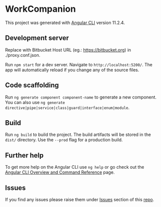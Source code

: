 # WorkCompanion

This project was generated with [Angular CLI](https://github.com/angular/angular-cli) version 11.2.4.

## Development server

Replace <bitbucket-host-url> with Bitbucket Host URL (eg.: https://bitbucket.org) in ./proxy.conf.json.
  
Run `npm start` for a dev server. Navigate to `http://localhost:5200/`. The app will automatically reload if you change any of the source files.

## Code scaffolding

Run `ng generate component component-name` to generate a new component. You can also use `ng generate directive|pipe|service|class|guard|interface|enum|module`.

## Build

Run `ng build` to build the project. The build artifacts will be stored in the `dist/` directory. Use the `--prod` flag for a production build.

## Further help

To get more help on the Angular CLI use `ng help` or go check out the [Angular CLI Overview and Command Reference](https://angular.io/cli) page.

## Issues

If you find any issues please raise them under [Issues](https://github.com/kichus14/work-companion/issues) section of this [repo](https://github.com/kichus14/work-companion).

